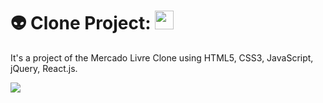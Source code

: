 # 👽 Clone Project: <img src="https://logodownload.org/wp-content/uploads/2016/08/mercado-livre-logo-7.png" height="30">
It's a project of the Mercado Livre Clone using HTML5, CSS3, JavaScript, jQuery, React.js.

![](https://seucreditodigital.com.br/wp-content/uploads/2018/06/mercado-livre.jpg)
